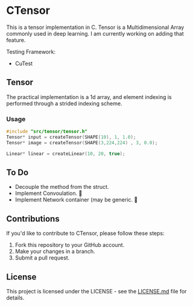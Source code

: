 # CTensor
This is a tensor implementation in C.
Tensor is a Multidimensional Array commonly used in deep learning.
I am currently working on adding that feature.


Testing Framework:
* CuTest


## Tensor
The practical implementation is a 1d array, and element indexing is performed through a strided indexing scheme.

### Usage
```C
#include "src/tensor/tensor.h"
Tensor* input = createTensor(SHAPE(10), 1, 1.0);
Tensor* image = createTensor(SHAPE(3,224,224) , 3, 0.0);

Linear* linear = createLinear(10, 20, true);
```

## To Do
* Decouple the method from the struct.
* Implement Convoulation. 📝
* Implement Network container (may be generic. 📝

## Contributions
If you'd like to contribute to CTensor, please follow these steps:

1. Fork this repository to your GitHub account.
2. Make your changes in a branch.
3. Submit a pull request.

## License
This project is licensed under the LICENSE  - see the [LICENSE.md](https://github.com/YMCAlan/CTensor/blob/master/LICENSE.txt) file for details.
